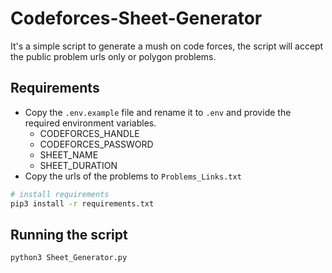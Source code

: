 # Codeforces-Sheet-Generator

It's a simple script to generate a mush on code forces, the script will accept the public problem urls only or polygon problems.

## Requirements

- Copy the `.env.example` file and rename it to `.env` and provide the required environment variables.
  - CODEFORCES_HANDLE
  - CODEFORCES_PASSWORD
  - SHEET_NAME
  - SHEET_DURATION
- Copy the urls of the problems to `Problems_Links.txt`

```bash
# install requirements
pip3 install -r requirements.txt
```

## Running the script

```bash
python3 Sheet_Generator.py
```
